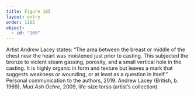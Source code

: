 ```yaml
---
title: Figure 165
layout: entry
order: 1165
object:
  - id: "165"
---
```


Artist Andrew Lacey states: “The area between the breast or middle of the chest near the heart was moistened just prior to casting. This subjected the bronze to violent steam gassing, porosity, and a small vertical hole in the casting. It is highly organic in form and texture but leaves a mark that suggests weakness or wounding, or at least as a question in itself.” Personal communication to the authors, 2019. Andrew Lacey (British, b. 1969), *Mud Ash Ochre*, 2009, life-size torso (artist’s collection).
